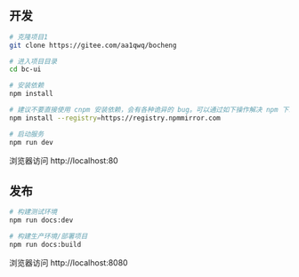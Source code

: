 ## 开发

```bash
# 克隆项目1
git clone https://gitee.com/aa1qwq/bocheng

# 进入项目目录
cd bc-ui

# 安装依赖
npm install

# 建议不要直接使用 cnpm 安装依赖，会有各种诡异的 bug。可以通过如下操作解决 npm 下载速度慢的问题
npm install --registry=https://registry.npmmirror.com

# 启动服务
npm run dev
```

浏览器访问 http://localhost:80

## 发布

```bash
# 构建测试环境
npm run docs:dev

# 构建生产环境/部署项目
npm run docs:build
```

浏览器访问 http://localhost:8080